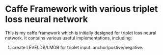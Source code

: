 # Caffe Framework with various triplet loss neural network
This is my caffe framework which is initially designed for triplet loss neural network. It contains various useful implementations, including:

1. create LEVELDB/LMDB for triplet input: anchor/postive/negative. 
